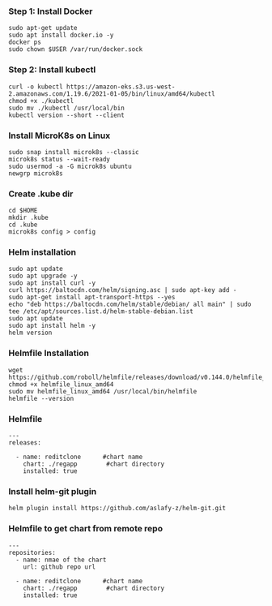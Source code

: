 ### Step 1: Install Docker
``` shell
sudo apt-get update
sudo apt install docker.io -y
docker ps
sudo chown $USER /var/run/docker.sock
```

### Step 2: Install kubectl
``` shell
curl -o kubectl https://amazon-eks.s3.us-west-2.amazonaws.com/1.19.6/2021-01-05/bin/linux/amd64/kubectl
chmod +x ./kubectl
sudo mv ./kubectl /usr/local/bin
kubectl version --short --client
```

### Install MicroK8s on Linux

```
sudo snap install microk8s --classic
microk8s status --wait-ready
sudo usermod -a -G microk8s ubuntu
newgrp microk8s
```

### Create .kube dir
```
cd $HOME
mkdir .kube
cd .kube
microk8s config > config
```

### Helm installation
```
sudo apt update
sudo apt upgrade -y
sudo apt install curl -y
curl https://baltocdn.com/helm/signing.asc | sudo apt-key add -
sudo apt-get install apt-transport-https --yes
echo "deb https://baltocdn.com/helm/stable/debian/ all main" | sudo tee /etc/apt/sources.list.d/helm-stable-debian.list
sudo apt update
sudo apt install helm -y
helm version
```

### Helmfile Installation
```
wget https://github.com/roboll/helmfile/releases/download/v0.144.0/helmfile_linux_amd64
chmod +x helmfile_linux_amd64
sudo mv helmfile_linux_amd64 /usr/local/bin/helmfile
helmfile --version
```

### Helmfile
```
---
releases:

  - name: reditclone      #chart name
    chart: ./regapp        #chart directory
    installed: true
```
### Install helm-git plugin
```
helm plugin install https://github.com/aslafy-z/helm-git.git
```

### Helmfile to get chart from remote repo
```
---
repositories:
  - name: nmae of the chart
    url: github repo url

  - name: reditclone      #chart name
    chart: ./regapp        #chart directory
    installed: true
```
  

  

